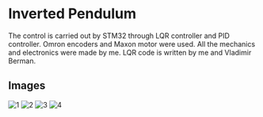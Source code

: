 # Inverted Pendulum
The control is carried out by STM32 through LQR controller and PID controller. Omron encoders and Maxon motor were used. All the mechanics and electronics were made by me. LQR code is written by me and Vladimir Berman.
## Images
![1](https://github.com/ArtBazh/Inverted-Pendulum/assets/115483849/5a02af84-a8ed-4666-9b6a-6aeb5a5d000a)
![2](https://user-images.githubusercontent.com/115483849/232240736-2d01d2de-65f2-4b1f-a7de-43b7d3e91d39.jpg)
![3](https://user-images.githubusercontent.com/115483849/232240765-e2c0ec23-cc31-4877-9744-c4e6f6b10095.jpg)
![4](https://user-images.githubusercontent.com/115483849/232240775-e1a48c7d-3a06-4136-bd33-9ffcba2c496e.jpg)
